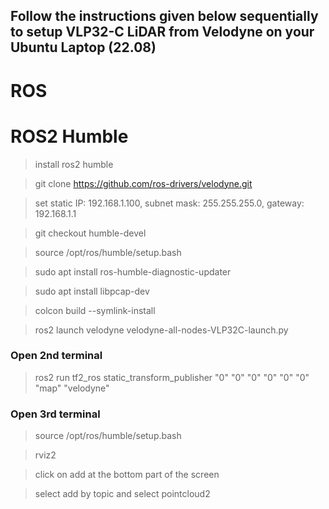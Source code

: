 ## Follow the instructions given below sequentially to setup VLP32-C LiDAR from Velodyne on your Ubuntu Laptop (22.08)

# ROS

# ROS2 Humble

> install ros2 humble 

> git clone https://github.com/ros-drivers/velodyne.git

> set static IP: 192.168.1.100, subnet mask: 255.255.255.0, gateway: 192.168.1.1

> git checkout humble-devel

> source /opt/ros/humble/setup.bash

> sudo apt install ros-humble-diagnostic-updater

> sudo apt install libpcap-dev

> colcon build --symlink-install

> ros2 launch velodyne velodyne-all-nodes-VLP32C-launch.py

### Open 2nd terminal

> ros2 run tf2_ros static_transform_publisher "0" "0" "0" "0" "0" "0" "map" "velodyne"

### Open 3rd terminal

> source /opt/ros/humble/setup.bash

> rviz2

> click on add at the bottom part of the screen

> select add by topic and select pointcloud2
